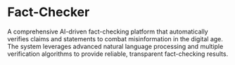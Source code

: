 # Fact-Checker
A comprehensive AI-driven fact-checking platform that automatically verifies claims and statements to combat misinformation in the digital age. The system leverages advanced natural language processing and multiple verification algorithms to provide reliable, transparent fact-checking results.
